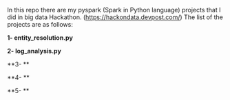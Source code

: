 In this repo there are my pyspark (Spark in Python language) projects that I did in big data Hackathon. (https://hackondata.devpost.com/)
The list of the projects are as follows:

**1- entity_resolution.py**

**2- log_analysis.py**

**3- **

**4-  **

**5- **


